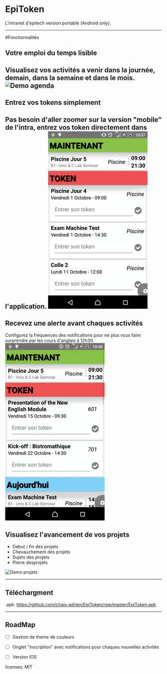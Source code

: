 EpiToken
===================
L'intranet d'epitech version portable (Android only).

----------


#Fonctionnalités
## Votre emploi du temps lisible
Visualisez vos activités a venir dans la journée, demain, dans la semaine et dans le mois.
![Demo agenda](https://github.com/chaix-adrien/EpiToken/blob/master/gifExample/calendar.gif)
----------

## Entrez vos tokens simplement
Pas besoin d'aller zoomer sur la version "mobile" de l'intra, entrez vos token directement dans l'application.
![Demo token](https://github.com/chaix-adrien/EpiToken/blob/master/gifExample/token.gif)
----------

## Recevez une alerte avant chaques activités
Configurez la fréquences des notifications pour ne plus vous faire surprendre par les cours d'anglais à 12h30.
![Demo alerte](https://github.com/chaix-adrien/EpiToken/blob/master/gifExample/notif.gif)

## Visualisez l'avancement de vos projets
- Debut / fin des projets 
- Chevauchement des projets
- Sujets des projets
- Pierre desprojets

![Demo projets](https://github.com/chaix-adrien/EpiToken/blob/master/gifExample/projets.gif)


----------


Téléchargment
-------------------
.apk: https://github.com/chaix-adrien/EpiToken/raw/master/EpiToken.apk

----------


RoadMap
-------------------

- [ ] Gestion de theme de couleurs
- [ ] Onglet "inscription" avec notifications pour chaques nouvelles activités
- [ ] Version IOS


licenses: MIT
